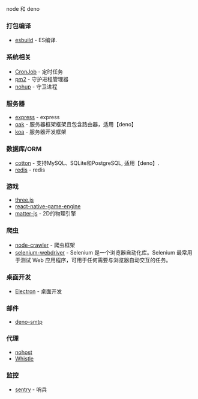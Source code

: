 node 和 deno

### 打包编译
- [esbuild](https://esbuild.docschina.org/) - ES编译.

### 系统相关
- [CronJob]() - 定时任务
- [pm2](https://pm2.keymetrics.io/docs/usage/quick-start/) - 守护进程管理器
- [nohup](https://www.runoob.com/linux/linux-comm-nohup.html) - 守卫进程



### 服务器
- [express](http://nodejs.cn/express/) - express
- [oak](https://github.com/oakserver/oak) - 服务器框架框架且包含路由器，适用【deno】
- [koa](https://chenshenhai.github.io/koa2-note/note/start/quick.html) - 服务器开发框架


### 数据库/ORM
- [cotton](https://deno.land/x/cotton@v0.7.5) - 支持MySQL、SQLite和PostgreSQL, 适用【deno】.
- [redis](https://github.com/denodrivers/redis) - redis


### 游戏
- [three.js]()
- [react-native-game-engine]()
- [matter-js]() - 2D的物理引擎


### 爬虫
- [node-crawler](https://node-crawler.readthedocs.io/zh_CN/latest/) - 爬虫框架
- [selenium-webdriver](https://github.com/SeleniumHQ/selenium/tree/trunk/javascript/node/selenium-webdriver#readme) - Selenium 是一个浏览器自动化库。Selenium 最常用于测试 Web 应用程序，可用于任何需要与浏览器自动交互的任务。


### 桌面开发
- [Electron](https://www.electronjs.org/zh/docs/latest/) - 桌面开发


### 邮件
- [deno-smtp](https://github.com/manyuanrong/deno-smtp)


### 代理
- [nohost](https://github.com/Tencent/nohost)
- [Whistle](https://github.com/avwo/whistle)


### 监控
- [sentry](https://sentry.io/welcome/) - 哨兵

